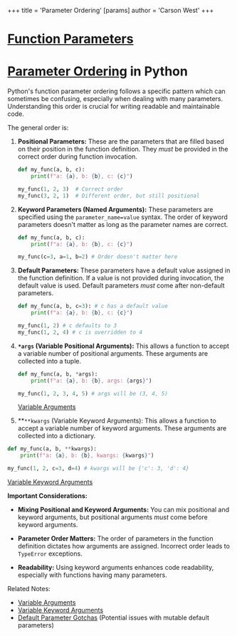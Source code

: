 +++
 title = 'Parameter Ordering'
[params]
	author = 'Carson West'
+++
# [Function Parameters](./../function-parameters/)
# [Parameter Ordering](./../parameter-ordering/) in Python

Python's function parameter ordering follows a specific pattern which can sometimes be confusing, especially when dealing with many parameters. Understanding this order is crucial for writing readable and maintainable code.

The general order is:

1. **Positional Parameters:** These are the parameters that are filled based on their position in the function definition.  They *must* be provided in the correct order during function invocation.

   ```python
   def my_func(a, b, c):
       print(f"a: {a}, b: {b}, c: {c}")

   my_func(1, 2, 3)  # Correct order
   my_func(3, 2, 1)  # Different order, but still positional
   ```

2. **Keyword Parameters (Named Arguments):**  These parameters are specified using the `parameter_name=value` syntax.  The order of keyword parameters doesn't matter as long as the parameter names are correct.

   ```python
   def my_func(a, b, c):
       print(f"a: {a}, b: {b}, c: {c}")

   my_func(c=3, a=1, b=2) # Order doesn't matter here
   ```

3. **Default Parameters:** These parameters have a default value assigned in the function definition. If a value is not provided during invocation, the default value is used.  Default parameters *must* come after non-default parameters.

   ```python
   def my_func(a, b, c=3): # c has a default value
       print(f"a: {a}, b: {b}, c: {c}")

   my_func(1, 2) # c defaults to 3
   my_func(1, 2, 4) # c is overridden to 4
   ```

4. **`*args` (Variable Positional Arguments):**  This allows a function to accept a variable number of positional arguments.  These arguments are collected into a tuple.

   ```python
   def my_func(a, b, *args):
       print(f"a: {a}, b: {b}, args: {args}")

   my_func(1, 2, 3, 4, 5) # args will be (3, 4, 5)
   ```
   [Variable Arguments](./../variable-arguments/)

5.  **`**kwargs` (Variable Keyword Arguments): This allows a function to accept a variable number of keyword arguments. These arguments are collected into a dictionary.

   ```python
   def my_func(a, b, **kwargs):
       print(f"a: {a}, b: {b}, kwargs: {kwargs}")

   my_func(1, 2, c=3, d=4) # kwargs will be {'c': 3, 'd': 4}
   ```
   [Variable Keyword Arguments](./../variable-keyword-arguments/)


**Important Considerations:**

* **Mixing Positional and Keyword Arguments:** You can mix positional and keyword arguments, but positional arguments *must* come before keyword arguments.

* **Parameter Order Matters:**  The order of parameters in the function definition dictates how arguments are assigned. Incorrect order leads to `TypeError` exceptions.

* **Readability:** Using keyword arguments enhances code readability, especially with functions having many parameters.


Related Notes:
- [Variable Arguments](./../variable-arguments/)
- [Variable Keyword Arguments](./../variable-keyword-arguments/)
- [Default Parameter Gotchas](./../default-parameter-gotchas/) (Potential issues with mutable default parameters)

